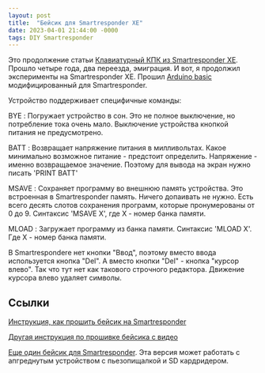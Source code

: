 ```yaml
---
layout: post
title:  "Бейсик для Smartresponder XE"
date: 2023-04-01 21:44:00 -0000
tags: DIY Smartresponder
---
```


Это продолжение статьи [Клавиатурный КПК из Smartresponder XE](../2019/smart-response). Прошло четыре года, два переезда, эмиграция. И вот, я продолжил эксперименты на Smartresponder XE. Прошил [Arduino basic](https://github.com/robinhedwards/ArduinoBASIC) модифицированный для Smartresponder. 

Устройство поддерживает специфичные команды:

BYE
: Погружает устройство в сон. Это не полное выключение, но потребление тока очень мало. Выключение устройства кнопкой питания не предусмотрено.

BATT
: Возвращает напряжение питания в милливольтах. Какое минимально возможное питание - предстоит определить. Напряжение - именно возвращаемое значение. Поэтому для вывода на экран нужно писать 'PRINT BATT'

MSAVE
: Сохраняет программу во внешнюю память устройства. Это встроенная в Smartresponder память. Ничего допаивать не нужно. Есть всего десять слотов сохранения программ, которые пронумерованы от 0 до 9. Синтаксис 'MSAVE X', где X - номер банка памяти.

MLOAD
: Загружает программу из банка памяти. Синтаксис 'MLOAD X'. Где X - номер банка памяти.

В Smartrespondere нет кнопки "Ввод", поэтому вместо ввода используется кнопка "Del". А вместо кнопки "Del" - кнопка "курсор влево". Так что тут нет как такового строчного редактора. Движение курсора влево удаляет символы.

## Ссылки

[Инструкция, как прошить бейсик на Smartresponder](https://www.instructables.com/SMART-Response-XE-Tiny-Basic-Port/)

[Другая инструкция по прошивке бейсика с видео](https://www.hackster.io/news/run-basic-on-your-smart-response-xe-2041f035529d)

[Еще один бейсик для Smartresponder](https://github.com/fdufnews/SMART_Response_BASIC). Эта версия может работать с апгреднутым устройством с пьезопищалкой и SD кардридером.
